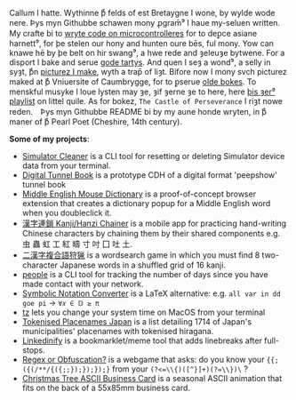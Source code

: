 Callum I hatte. Wythinne þͤ felds of est Bretaygne I wone, by wylde wode nere. Þys myn Githubbe schawen mony ꝓgram̄⁹ I haue my-seluen written. My crafte bi to [wryte code on microcontrolleres](https://www.youtube.com/watch?v=YmSvQe2FDKs) for to deꝑce asiane harnett⁹, for þe stelen our hony and hunten oure bēs, ful mony. Yow can knawe hē by þe belt on hir swang⁹, a hwe rede and ȝeleuȝe bytwene. For a disport I bake and serue [gode tartys](https://callumbeaney.github.io/pages/baking/baking.html). And quen I seȝ a wond⁹, a selly in syȝt, þͤn [picturez I make](https://callumbeaney.github.io), wyth a trap̄ of liȝt. Bifore now I mony svch picturez maked at þͤ Vniuersite of Caumbrygge, for to ꝑserue [olde bokes](https://callumbeaney.github.io/pages/dcu/dcu.html). To menskful musyke I loue lysten may ȝe, ȝif ȝerne ȝe to here, here 
[þis ȝer⁹ playlist](https://youtube.com/playlist?list=PLyf-oDu9I7jEn3tbbOC-UUOapeCi7t1k2&si=IzzCK6BA0DgVtSWU) on littel quile. As for bokez, `The Castle of Perseverance` I riȝt nowe reden.　Þys myn Githubbe README bi by my aune honde wryten, in þͤ maner of þͤ Pearl Poet (Cheshire, 14th century).  
  
<b>Some of my projects</b>:
  - [Simulator Cleaner](https://github.com/CallumBeaney/simulator-cleaner) is a CLI tool for resetting or deleting Simulator device data from your terminal.
  - [Digital Tunnel Book](https://github.com/CallumBeaney/tunnel-book-prototype) is a prototype CDH of a digital format 'peepshow' tunnel book 
  - [Middle English Mouse Dictionary](https://github.com/goodpals/middle-english-mouse-dictionary) is a proof-of-concept browser extension that creates a dictionary popup for a Middle English word when you doubleclick it.
  - [漢字連鎖 Kanji/Hanzi Chainer](https://github.com/CallumBeaney/kanji-hanzi-chainer) is a mobile app for practicing hand-writing Chinese characters by chaining them by their shared components e.g. 虫 蟲 虹 工 紅 疇 寸 吋 囗 吐 土.
  - [二漢字複合語狩猟](https://github.com/CallumBeaney/kanji-pair-game) is a wordsearch game in which you must find 8 two-character Japanese words in a shuffled grid of 16 kanji.
  - [people](https://github.com/CallumBeaney/people) is a CLI tool for tracking the number of days since you have made contact with your network.
  - [Symbolic Notation Converter](https://github.com/CallumBeaney/Symbolic-Notation-Converter) is a LaTeX alternative: e.g. `all var in dd goe pi` → `∀𝑥 ∈ 𝔻 ≥ π`
  - [tz](https://github.com/CallumBeaney/tz) lets you change your system time on MacOS from your terminal
  - [Tokenised Placenames Japan](https://github.com/CallumBeaney/Tokenized-Place-Names-Japan) is a list detailing 1714 of Japan's municipalities' placenames with tokenised hiragana.
  - [Linkedinify](https://callumbeaney.github.io/linkedinify/) is a bookmarklet/meme tool that adds linebreaks after full-stops. 
  - [Regex or Obfuscation?](https://regex-or-obfuscation.web.app/) is a webgame that asks: do you know your `{{;({(/**/{({;;});});});}` from your `(?<=\\{)([^}]+)(?=\\})\` ?
  - [Christmas Tree ASCII Business Card](https://github.com/CallumBeaney/christmas-tree-card/tree/main) is a seasonal ASCII animation that fits on the back of a 55x85mm business card.
